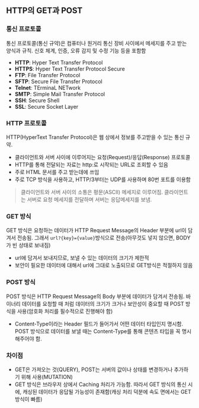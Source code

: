 ## HTTP의 GET과 POST

### 통신 프로토콜

통신 프로토콜(통신 규약)은 컴퓨터나 원거리 통신 장비 사이에서 메세지를 주고 받는 양식과 규칙. 신호 체계, 인증, 오류 감지 및 수정 기능 등을 포함함

- **HTTP**: Hyper Text Transfer Protocol
- **HTTPS**: Hyper Text Transfer Protocol Secure
- **FTP**: File Transfer Protocol
- **SFTP**: Secure File Transfer Protocol
- **Telnet**: TErminaL NETwork
- **SMTP**: Simple Mail Transfer Protocol
- **SSH**: Secure Shell
- **SSL**: Secure Socket Layer

### HTTP 프로토콜

HTTP(HyperText Transfer Protocol)은 웹 상에서 정보를 주고받을 수 있는 통신 규약.

- 클라이언트와 서버 사이에 이루어지는 요청(Request)/응답(Response) 프로토콜
- HTTP를 통해 전달되는 자료는 http:로 시작되는 URL로 조회할 수 있음
- 주로 HTML 문서를 주고 받는데에 쓰임
- 주로 TCP 방식을 사용하고, HTTP/3부터는 UDP를 사용하며 80번 포트를 이용함

> 클라이언트와 서버 사이의 소통은 평문(ASCII) 메세지로 이루어짐. 클라이언트는 서버로 요청 메세지를 전달하며 서버는 응답메세지를 보냄.

### GET 방식

GET 방식은 요청하는 데이터가 HTTP Request Message의 Header 부분에 url이 담겨서 전송됨. 그래서 `url?{key}={value}`방식으로 전송(아무것도 넣지 않으면, BODY가 빈 상태로 보내짐)

- url에 담겨서 보내지므로, 보낼 수 있는 데이터의 크기가 제한적
- 보안이 필요한 데이터에 대해서 url에 그대로 노출되므로 GET방식은 적절하지 않음

### POST 방식

POST 방식은 HTTP Request Message의 Body 부분에 데이터가 담겨서 전송됨. 바이너리 데이터를 요청할 때 처럼 데이터의 크기가 크거나 보안성이 중요할 때 POST 방식을 사용(암호화 처리를 필수적으로 진행해야 함)

- Content-Type이라는 Header 필드가 들어가서 어떤 데이터 타입인지 명시함. POST 방식으로 데이터를 보낼 때는 Content-Type를 통해 콘텐츠 타입을 꼭 명시해주어야 함.

### 차이점

- GET은 가져오는 것(QUERY), POST는 서버의 값이나 상태를 변경하거나 추가하기 위해 사용(MUTATION)
- GET 방식은 브라우저 상에서 Caching 처리가 가능함. 따라서 GET 방식의 통신 시에, 캐싱된 데이터가 응답될 가능성이 존재함(캐싱 처리 덕분에 속도 면에서는 GET 방식이 빠름)
